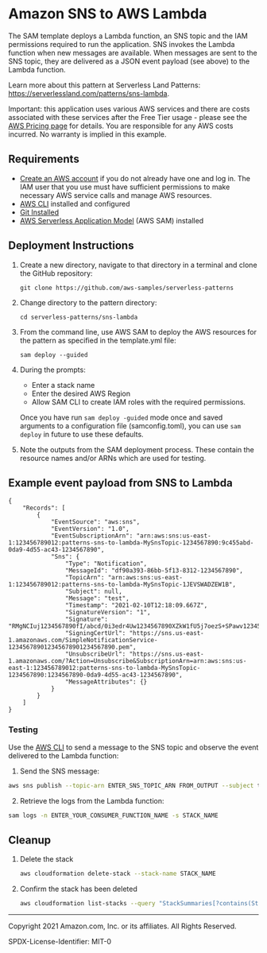 # Amazon SNS to AWS Lambda

The SAM template deploys a Lambda function, an SNS topic and the IAM permissions required to run the application. SNS invokes the Lambda function when new messages are available. When messages are sent to the SNS topic, they are delivered as a JSON event payload (see above) to the Lambda function.

Learn more about this pattern at  Serverless Land Patterns: https://serverlessland.com/patterns/sns-lambda.

Important: this application uses various AWS services and there are costs associated with these services after the Free Tier usage - please see the [AWS Pricing page](https://aws.amazon.com/pricing/) for details. You are responsible for any AWS costs incurred. No warranty is implied in this example.

## Requirements

* [Create an AWS account](https://portal.aws.amazon.com/gp/aws/developer/registration/index.html) if you do not already have one and log in. The IAM user that you use must have sufficient permissions to make necessary AWS service calls and manage AWS resources.
* [AWS CLI](https://docs.aws.amazon.com/cli/latest/userguide/install-cliv2.html) installed and configured
* [Git Installed](https://git-scm.com/book/en/v2/Getting-Started-Installing-Git)
* [AWS Serverless Application Model](https://docs.aws.amazon.com/serverless-application-model/latest/developerguide/serverless-sam-cli-install.html) (AWS SAM) installed

## Deployment Instructions

1. Create a new directory, navigate to that directory in a terminal and clone the GitHub repository:
    ``` 
    git clone https://github.com/aws-samples/serverless-patterns
    ```
1. Change directory to the pattern directory:
    ```
    cd serverless-patterns/sns-lambda
    ```
1. From the command line, use AWS SAM to deploy the AWS resources for the pattern as specified in the template.yml file:
    ```
    sam deploy --guided
    ```
1. During the prompts:
    * Enter a stack name
    * Enter the desired AWS Region
    * Allow SAM CLI to create IAM roles with the required permissions.

    Once you have run `sam deploy -guided` mode once and saved arguments to a configuration file (samconfig.toml), you can use `sam deploy` in future to use these defaults.

1. Note the outputs from the SAM deployment process. These contain the resource names and/or ARNs which are used for testing.

## Example event payload from SNS to Lambda

```
{
    "Records": [
        {
            "EventSource": "aws:sns",
            "EventVersion": "1.0",
            "EventSubscriptionArn": "arn:aws:sns:us-east-1:123456789012:patterns-sns-to-lambda-MySnsTopic-1234567890:9c455abd-0da9-4d55-ac43-1234567890",
            "Sns": {
                "Type": "Notification",
                "MessageId": "df90a393-86bb-5f13-8312-1234567890",
                "TopicArn": "arn:aws:sns:us-east-1:123456789012:patterns-sns-to-lambda-MySnsTopic-1JEVSWADZEW1B",
                "Subject": null,
                "Message": "test",
                "Timestamp": "2021-02-10T12:18:09.667Z",
                "SignatureVersion": "1",
                "Signature": "RMgNCIuj1234567890fI/abcd/0i3edr4Uw1234567890XZkW1fU5j7oezS+SPawv1234567890QaUPckgF28iQ6TwO4UlMJgpO0YybegxYTOls5vroO67cmXPc1yP+GDHoxHDmrZflxNssFUVVPUVrogUjN/g8I7eDb4AcLxVSV21234567890g8bURsZKM/4BUc4Y1234567890u5CHmcYGZ2ygYIzrOBdMbpNiQ1234567890yI2Fo5i3PfULQMszBpy1234567890pEZnUr6G9sBR3+WG7CMfCqK6sgVhlYc5SkADtO2NQCjtoa2yMZHkynm3P1eV22XCLiA==",
                "SigningCertUrl": "https://sns.us-east-1.amazonaws.com/SimpleNotificationService-123456789012345678901234567890.pem",
                "UnsubscribeUrl": "https://sns.us-east-1.amazonaws.com/?Action=Unsubscribe&SubscriptionArn=arn:aws:sns:us-east-1:123456789012:patterns-sns-to-lambda-MySnsTopic-1234567890:1234567890-0da9-4d55-ac43-1234567890",
                "MessageAttributes": {}
            }
        }
    ]
}
```
### Testing

Use the [AWS CLI](https://aws.amazon.com/cli/) to send a message to the SNS topic and observe the event delivered to the Lambda function:

1. Send the SNS message:

```bash
aws sns publish --topic-arn ENTER_SNS_TOPIC_ARN FROM_OUTPUT --subject testSubject --message testMessage
```
2. Retrieve the logs from the Lambda function:
```bash
sam logs -n ENTER_YOUR_CONSUMER_FUNCTION_NAME -s STACK_NAME
```

## Cleanup
 
1. Delete the stack
    ```bash
    aws cloudformation delete-stack --stack-name STACK_NAME
    ```
1. Confirm the stack has been deleted
    ```bash
    aws cloudformation list-stacks --query "StackSummaries[?contains(StackName,'STACK_NAME')].StackStatus"
    ```
----
Copyright 2021 Amazon.com, Inc. or its affiliates. All Rights Reserved.

SPDX-License-Identifier: MIT-0

